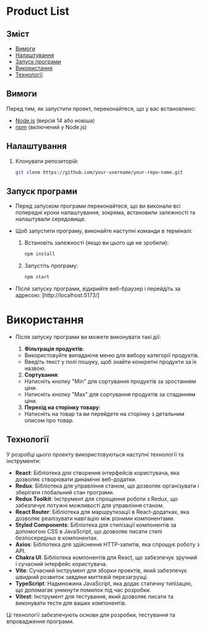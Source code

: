 # Product List

## Зміст

- [Вимоги](#вимоги)
- [Налаштування](#налаштування)
- [Запуск програми](#запуск-програми)
- [Використання](#використання)
- [Технології](#технології)

## Вимоги

Перед тим, як запустити проект, переконайтеся, що у вас встановлено:

- [Node.js](https://nodejs.org/) (версія 14 або новіша)
- [npm](https://www.npmjs.com/) (включений у Node.js)

## Налаштування

1. Клонувати репозиторій:

   ```bash
   git clone https://github.com/your-username/your-repo-name.git
   ```

## Запуск програми

- Перед запуском програми переконайтеся, що ви виконали всі попередні кроки налаштування, зокрема, встановили залежності та налаштували середовище.
- Щоб запустити програму, виконайте наступні команди в терміналі:

  1. Встановіть залежності (якщо ви цього ще не зробили):

     ```bash
     npm install
     ```

  2. Запустіть програму:
     ```bash
     npm start
     ```

- Після запуску програми, відкрийте веб-браузер і перейдіть за адресою: [http://localhost:5173/]

# Використання

- Після запуску програми ви можете виконувати такі дії:

  1. **Фільтрація продуктів**:

  - Використовуйте випадаюче меню для вибору категорії продуктів.
  - Введіть текст у полі пошуку, щоб знайти конкретні продукти за їх назвою.

  2. **Сортування**:

  - Натисніть кнопку "Min" для сортування продуктів за зростанням ціни.
  - Натисніть кнопку "Max" для сортування продуктів за спаданням ціни.

  3. **Перехід на сторінку товару**:

  - Натисніть на товар та ви перейдете на сторінку з детальним описом про товар.

## Технології

У розробці цього проекту використовуються наступні технології та інструменти:

- **React**: Бібліотека для створення інтерфейсів користувача, яка дозволяє створювати динамічні веб-додатки.
- **Redux**: Бібліотека для управління станом, що дозволяє організувати і зберігати глобальний стан програми.
- **Redux Toolkit**: Інструмент для спрощення роботи з Redux, що забезпечує потужні можливості для управління станом.
- **React Router**: Бібліотека для маршрутизації в React-додатках, яка дозволяє реалізувати навігацію між різними компонентами.
- **Styled Components**: Бібліотека для стилізації компонентів за допомогою CSS в JavaScript, що дозволяє писати стилі безпосередньо в компонентах.
- **Axios**: Бібліотека для здійснення HTTP-запитів, яка спрощує роботу з API.
- **Chakra UI**: Бібліотека компонентів для React, що забезпечує зручний і сучасний інтерфейс користувача.
- **Vite**: Сучасний інструмент для зборки проектів, який забезпечує швидкий розвиток завдяки миттєвій перезагрузці.
- **TypeScript**: Надмножина JavaScript, яка додає статичну типізацію, що допомагає уникнути помилок під час розробки.
- **Vitest**: Інструмент для тестування, який дозволяє писати та виконувати тести для ваших компонентів.

Ці технології забезпечують основи для розробки, тестування та впровадження програми.
